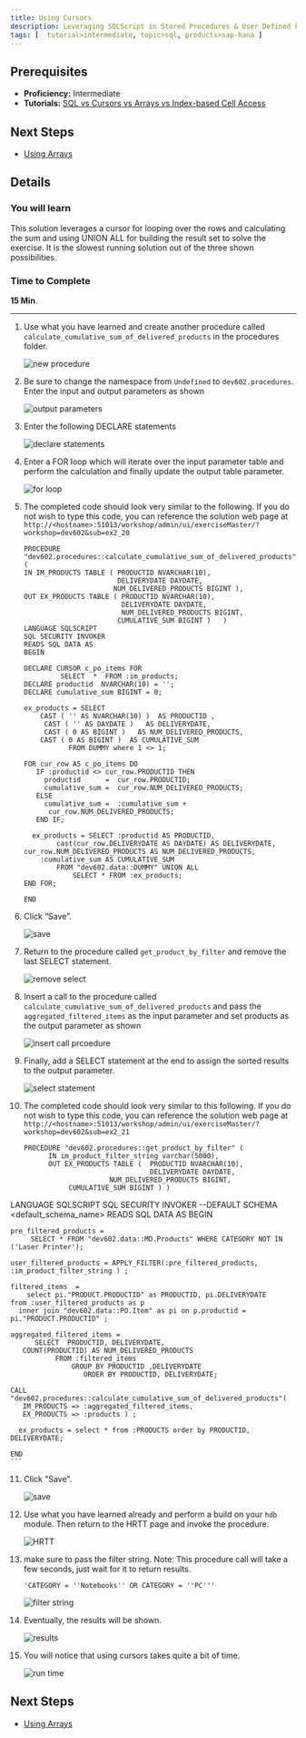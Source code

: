 ```yaml
---
title: Using Cursors
description: Leveraging SQLScript in Stored Procedures & User Defined Functions
tags: [  tutorial>intermediate, topic>sql, products>sap-hana ]
---
```

## Prerequisites  
 - **Proficiency:** Intermediate
 - **Tutorials:** [SQL vs Cursors vs Arrays vs Index-based Cell Access](http://go.sap.com/developer/tutorials/xsa-sqlscript-sql-cursor.html)

## Next Steps
 - [Using Arrays](http://go.sap.com/developer/tutorials/xsa-sqlscript-usingarrays.html)

## Details
### You will learn  
This solution leverages a cursor for looping over the rows and calculating the sum and using UNION ALL for building the result set to solve the exercise. It is the slowest running solution out of the three shown possibilities.

### Time to Complete
**15 Min**.

---

1. Use what you have learned and create another procedure called  `calculate_cumulative_sum_of_delivered_products` in the procedures folder. 

	![new procedure](1.png)

2. Be sure to change the namespace from `Undefined` to `dev602.procedures`. Enter the input and output parameters as shown

	![output parameters](2.png) 

3. Enter the following DECLARE statements

	![declare statements](3.png)

4. Enter a FOR loop which will iterate over the input parameter table and perform the calculation and finally update the output table parameter.

	![for loop](4.png)

5. The completed code should look very similar to the following. If you do not wish to type this code, you can reference the solution web page at `http://<hostname>:51013/workshop/admin/ui/exerciseMaster/?workshop=dev602&sub=ex2_20`

	```
	PROCEDURE "dev602.procedures::calculate_cumulative_sum_of_delivered_products" (     IN IM_PRODUCTS TABLE ( PRODUCTID NVARCHAR(10),                             DELIVERYDATE DAYDATE,                          NUM_DELIVERED_PRODUCTS BIGINT ),    OUT EX_PRODUCTS TABLE ( PRODUCTID NVARCHAR(10),                             DELIVERYDATE DAYDATE,                            NUM_DELIVERED_PRODUCTS BIGINT,                           CUMULATIVE_SUM BIGINT )   )   LANGUAGE SQLSCRIPT   SQL SECURITY INVOKER    READS SQL DATA AS	BEGIN     DECLARE CURSOR c_po_items FOR              SELECT  *  FROM :im_products;    DECLARE productid  NVARCHAR(10) = '';    DECLARE cumulative_sum BIGINT = 0;    ex_products = SELECT         CAST ( '' AS NVARCHAR(10) )  AS PRODUCTID ,          CAST ( '' AS DAYDATE )   AS DELIVERYDATE,         CAST ( 0 AS BIGINT )   AS NUM_DELIVERED_PRODUCTS,        CAST ( 0 AS BIGINT )  AS CUMULATIVE_SUM               FROM DUMMY where 1 <> 1;        FOR cur_row AS c_po_items DO       IF :productid <> cur_row.PRODUCTID THEN         productid      =  cur_row.PRODUCTID;         cumulative_sum =  cur_row.NUM_DELIVERED_PRODUCTS;       ELSE          cumulative_sum =  :cumulative_sum +           cur_row.NUM_DELIVERED_PRODUCTS;       END IF;              ex_products = SELECT :productid AS PRODUCTID,             cast(cur_row.DELIVERYDATE AS DAYDATE) AS DELIVERYDATE,  cur_row.NUM_DELIVERED_PRODUCTS AS NUM_DELIVERED_PRODUCTS,        :cumulative_sum AS CUMULATIVE_SUM            FROM "dev602.data::DUMMY" UNION ALL                 SELECT * FROM :ex_products;  	END FOR;	END
	```

6. Click “Save”.  

	![save](6.png)

7. Return to the procedure called `get_product_by_filter` and remove the last SELECT statement.

	![remove select](7.png)

8. Insert a call to the procedure called `calculate_cumulative_sum_of_delivered_products` and pass the `aggregated_filtered_items` as the input parameter and set products as the output parameter as shown

	![insert call prcoedure](8.png)

9. Finally, add a SELECT statement at the end to assign the sorted results to the output parameter.

	![select statement](9.png)

10. The completed code should look very similar to this following. If you do not wish to type this code, you can reference the solution web page at `http://<hostname>:51013/workshop/admin/ui/exerciseMaster/?workshop=dev602&sub=ex2_21`

	```
	PROCEDURE "dev602.procedures::get_product_by_filter" (          IN im_product_filter_string varchar(5000),           OUT EX_PRODUCTS TABLE (  PRODUCTID NVARCHAR(10),                                   DELIVERYDATE DAYDATE,                         NUM_DELIVERED_PRODUCTS BIGINT,               CUMULATIVE_SUM BIGINT ) )   LANGUAGE SQLSCRIPT   SQL SECURITY INVOKER    --DEFAULT SCHEMA <default_schema_name>   READS SQL DATA  AS	BEGIN   	pre_filtered_products =          SELECT * FROM "dev602.data::MD.Products" WHERE CATEGORY NOT IN ('Laser Printer');         	user_filtered_products = APPLY_FILTER(:pre_filtered_products, :im_product_filter_string ) ;  	filtered_items  =         select pi."PRODUCT.PRODUCTID" as PRODUCTID, pi.DELIVERYDATE 	from :user_filtered_products as p      inner join "dev602.data::PO.Item" as pi on p.productid = pi."PRODUCT.PRODUCTID" ;   	aggregated_filtered_items =           SELECT  PRODUCTID, DELIVERYDATE,        COUNT(PRODUCTID) AS NUM_DELIVERED_PRODUCTS               FROM :filtered_items                   GROUP BY PRODUCTID ,DELIVERYDATE                      ORDER BY PRODUCTID, DELIVERYDATE;     	                                                                      	CALL "dev602.procedures::calculate_cumulative_sum_of_delivered_products"(       IM_PRODUCTS => :aggregated_filtered_items,       EX_PRODUCTS => :products ) ;	  ex_products = select * from :PRODUCTS order by PRODUCTID, DELIVERYDATE;	END
	```

11. Click "Save".

	![save](11.png)

12. Use what you have learned already and perform a build on your `hdb` module. Then return to the HRTT page and invoke the procedure.

	![HRTT](12.png)

13. make sure to pass the filter string. Note: This procedure call will take a few seconds, just wait for it to return results.

	```
	'CATEGORY = ''Notebooks'' OR CATEGORY = ''PC'''
	```
	
	![filter string](13.png)

14. Eventually, the results will be shown.  

	![results](14.png)

15. You will notice that using cursors takes quite a bit of time. 

	![run time](15.png)
	

## Next Steps
 - [Using Arrays](http://go.sap.com/developer/tutorials/xsa-sqlscript-usingarrays.html)
